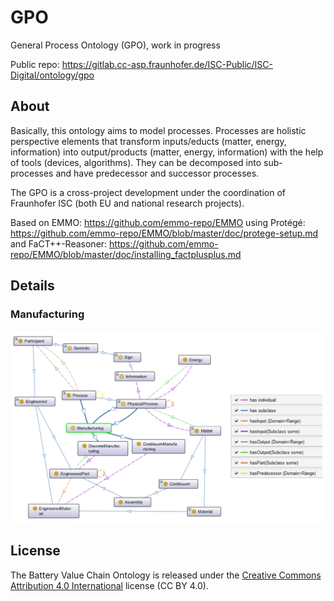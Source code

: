 # GPO

General Process Ontology (GPO), work in progress

Public repo: https://gitlab.cc-asp.fraunhofer.de/ISC-Public/ISC-Digital/ontology/gpo

## About

Basically, this ontology aims to model processes. Processes are holistic perspective elements that transform inputs/educts (matter, energy, information) into output/products (matter, energy, information) with the help of tools (devices, algorithms). They can be decomposed into sub-processes and have predecessor and successor processes. 

The GPO is a cross-project development under the coordination of Fraunhofer ISC (both EU and national research projects).

Based on EMMO: https://github.com/emmo-repo/EMMO
using Protégé: https://github.com/emmo-repo/EMMO/blob/master/doc/protege-setup.md
and FaCT++-Reasoner: https://github.com/emmo-repo/EMMO/blob/master/doc/installing_factplusplus.md

## Details

### Manufacturing

![Manufacturing](docs/process_manufacturing_detailed.png)

## License

The Battery Value Chain Ontology is released under the [Creative Commons Attribution 4.0 International](https://creativecommons.org/licenses/by/4.0/legalcode) license (CC BY 4.0).

